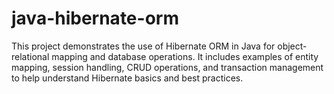 # java-hibernate-orm
This project demonstrates the use of Hibernate ORM in Java for object-relational mapping and database operations. It includes examples of entity mapping, session handling, CRUD operations, and transaction management to help understand Hibernate basics and best practices.
